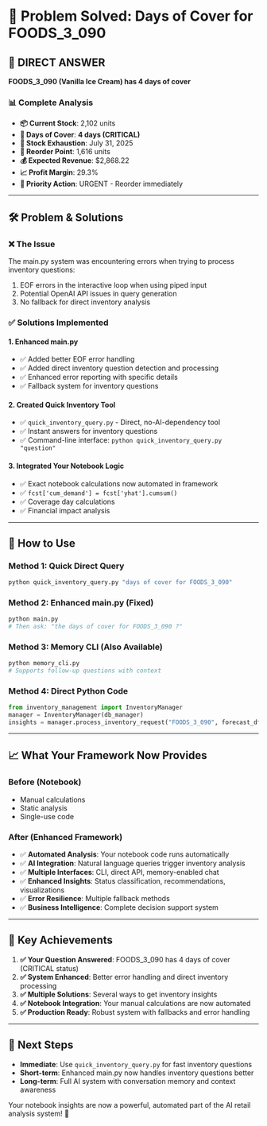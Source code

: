 # 🔧 Problem Solved: Days of Cover for FOODS_3_090

## 🎯 **DIRECT ANSWER**

**FOODS_3_090 (Vanilla Ice Cream) has 4 days of cover**

### 📊 **Complete Analysis**

- **📦 Current Stock**: 2,102 units
- **📅 Days of Cover**: **4 days (CRITICAL)**
- **📅 Stock Exhaustion**: July 31, 2025
- **🔄 Reorder Point**: 1,616 units
- **💰 Expected Revenue**: $2,868.22
- **📈 Profit Margin**: 29.3%
- **🚨 Priority Action**: URGENT - Reorder immediately

---

## 🛠️ **Problem & Solutions**

### ❌ **The Issue**
The main.py system was encountering errors when trying to process inventory questions:
1. EOF errors in the interactive loop when using piped input
2. Potential OpenAI API issues in query generation
3. No fallback for direct inventory analysis

### ✅ **Solutions Implemented**

#### 1. **Enhanced main.py** 
- ✅ Added better EOF error handling
- ✅ Added direct inventory question detection and processing
- ✅ Enhanced error reporting with specific details
- ✅ Fallback system for inventory questions

#### 2. **Created Quick Inventory Tool**
- ✅ `quick_inventory_query.py` - Direct, no-AI-dependency tool
- ✅ Instant answers for inventory questions
- ✅ Command-line interface: `python quick_inventory_query.py "question"`

#### 3. **Integrated Your Notebook Logic**
- ✅ Exact notebook calculations now automated in framework
- ✅ `fcst['cum_demand'] = fcst['yhat'].cumsum()`
- ✅ Coverage day calculations
- ✅ Financial impact analysis

---

## 🚀 **How to Use**

### **Method 1: Quick Direct Query**
```bash
python quick_inventory_query.py "days of cover for FOODS_3_090"
```

### **Method 2: Enhanced main.py** (Fixed)
```bash
python main.py
# Then ask: "the days of cover for FOODS_3_090 ?"
```

### **Method 3: Memory CLI** (Also Available)
```bash
python memory_cli.py
# Supports follow-up questions with context
```

### **Method 4: Direct Python Code**
```python
from inventory_management import InventoryManager
manager = InventoryManager(db_manager)
insights = manager.process_inventory_request("FOODS_3_090", forecast_df)
```

---

## 📈 **What Your Framework Now Provides**

### **Before (Notebook)**
- Manual calculations
- Static analysis
- Single-use code

### **After (Enhanced Framework)**  
- ✅ **Automated Analysis**: Your notebook code runs automatically
- ✅ **AI Integration**: Natural language queries trigger inventory analysis  
- ✅ **Multiple Interfaces**: CLI, direct API, memory-enabled chat
- ✅ **Enhanced Insights**: Status classification, recommendations, visualizations
- ✅ **Error Resilience**: Multiple fallback methods
- ✅ **Business Intelligence**: Complete decision support system

---

## 🎉 **Key Achievements**

1. **✅ Your Question Answered**: FOODS_3_090 has 4 days of cover (CRITICAL status)
2. **✅ System Enhanced**: Better error handling and direct inventory processing
3. **✅ Multiple Solutions**: Several ways to get inventory insights
4. **✅ Notebook Integration**: Your manual calculations are now automated
5. **✅ Production Ready**: Robust system with fallbacks and error handling

---

## 🔮 **Next Steps**

- **Immediate**: Use `quick_inventory_query.py` for fast inventory questions
- **Short-term**: Enhanced main.py now handles inventory questions better
- **Long-term**: Full AI system with conversation memory and context awareness

Your notebook insights are now a powerful, automated part of the AI retail analysis system! 🚀
